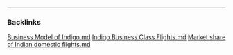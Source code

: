 

---
### Backlinks
[Business Model of Indigo.md](../../All%20fin%20notes/Business%20Model%20of%20Indigo.md)
[Indigo Business Class Flights.md](../../All%20fin%20notes/Indigo%20Business%20Class%20Flights.md)
[Market share of Indian domestic flights.md](../../All%20fin%20notes/Market%20share%20of%20Indian%20domestic%20flights.md)